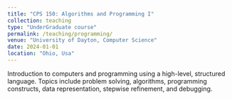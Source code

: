 ```yaml
---
title: "CPS 150: Algorithms and Programming I"
collection: teaching
type: "UnderGraduate course"
permalink: /teaching/programming/
venue: "University of Dayton, Computer Science"
date: 2024-01-01
location: "Ohio, Usa"
---
```


Introduction to computers and programming using a high-level, structured language. Topics include problem solving, algorithms, programming constructs, data representation, stepwise refinement, and debugging.